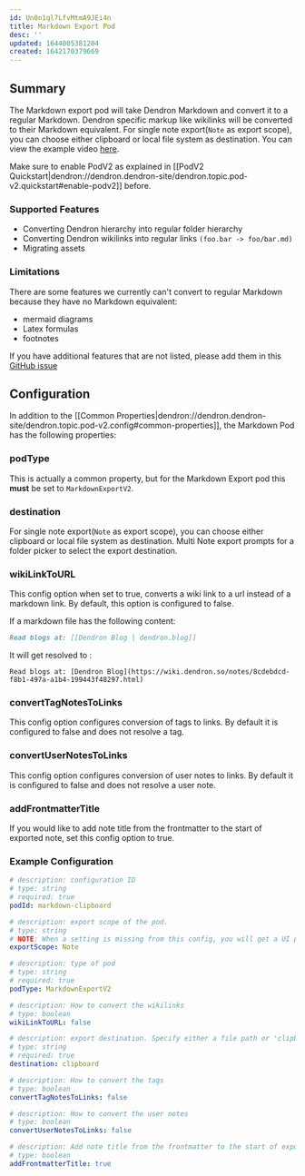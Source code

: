 ```yaml
---
id: Un0n1ql7LfvMtmA9JEi4n
title: Markdown Export Pod
desc: ''
updated: 1644005381204
created: 1642170379669
---
```


## Summary

The Markdown export pod will take Dendron Markdown and convert it to a regular Markdown. Dendron specific markup like wikilinks will be converted to their Markdown equivalent.
For single note export(`Note` as export scope), you can choose either clipboard or local file system as destination. You can view the example video [here](https://www.loom.com/share/fefb0fac51bc43a1bb3b508a08a8bf6d).

Make sure to enable PodV2 as explained in [[PodV2 Quickstart|dendron://dendron.dendron-site/dendron.topic.pod-v2.quickstart#enable-podv2]] before.

### Supported Features

 - Converting Dendron hierarchy into regular folder hierarchy
 - Converting Dendron wikilinks into regular links `(foo.bar -> foo/bar.md)`
 - Migrating assets

### Limitations
There are some features we currently can't convert to regular Markdown because they have no Markdown equivalent:
- mermaid diagrams
- Latex formulas
- footnotes

If you have additional features that are not listed, please add them in this [GitHub issue](https://github.com/dendronhq/dendron/issues/541#issue-831219413)

## Configuration

In addition to the [[Common Properties|dendron://dendron.dendron-site/dendron.topic.pod-v2.config#common-properties]], the Markdown Pod has the following properties:

### podType

This is actually a common property, but for the Markdown Export pod this **must** be set to `MarkdownExportV2`.

### destination

For single note export(`Note` as export scope), you can choose either clipboard or local file system as destination. Multi Note export prompts for a folder picker to select the export destination.

### wikiLinkToURL

This config option when set to true, converts a wiki link to a url instead of a markdown link. By default, this option is configured to false.

If a markdown file has the following 
content: 
```markdown
Read blogs at: [[Dendron Blog | dendron.blog]]
```
It will get resolved to :
```
Read blogs at: [Dendron Blog](https://wiki.dendron.so/notes/8cdebdcd-f8b1-497a-a1b4-199443f48297.html)
```

### convertTagNotesToLinks

This config option configures conversion of tags to links. By default it is configured to false and does not resolve a tag.

### convertUserNotesToLinks

This config option configures conversion of user notes to links. By default it is configured to false and does not resolve a user note.

### addFrontmatterTitle

If you would like to add note title from the frontmatter to the start of exported note, set this config option to true.

### Example Configuration

```yml
# description: configuration ID
# type: string
# required: true
podId: markdown-clipboard

# description: export scope of the pod.
# type: string
# NOTE: When a setting is missing from this config, you will get a UI prompt to select a value for that setting while running the export pod. For this particular exportScope setting, if you would rather not be prompted and always have the same exportScope, simply uncomment the line below.
exportScope: Note

# description: type of pod
# type: string
# required: true
podType: MarkdownExportV2

# description: How to convert the wikilinks
# type: boolean
wikiLinkToURL: false

# description: export destination. Specify either a file path or 'clipboard' to export to your clipboard
# type: string
# required: true
destination: clipboard

# description: How to convert the tags
# type: boolean
convertTagNotesToLinks: false

# description: How to convert the user notes
# type: boolean
convertUserNotesToLinks: false

# description: Add note title from the frontmatter to the start of exported note
# type: boolean
addFrontmatterTitle: true
```
